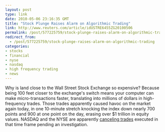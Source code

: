 ```yaml
---
layout: post
type: link
date: 2010-05-06 23:16:35 GMT
title: "Stock Plunge Raises Alarm on Algorithmic Trading"
link: http://www.reuters.com/article/idUSTRE6455ZG20100506
permalink: /post/577225759/stock-plunge-raises-alarm-on-algorithmic-trading
redirect_from: 
  - /post/577225759/stock-plunge-raises-alarm-on-algorithmic-trading
categories:
- stocks
- financial
- nyse
- nasdaq
- high frequency trading
- news
---
```

Why is land close to the Wall Street Stock Exchange so expensive? Because being 100 feet closer to the exchange's switch means your computer can make micro-transactions faster, translating into millions of dollars in high-frequency trades. Those trades apparently caused havoc on the market again today, in one 10-minute stretch knocking the index down nearly 700 points and 900 at one point on the day, erasing over $1 trillion in equity values. NASDAQ and the NYSE are apparently <a href="http://www.reuters.com/article/idUSTRE6456QB20100506">canceling trades</a> executed in that time frame pending an investigation.

